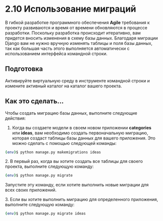# 2.10 Использование миграций

В гибкой разработке программного обеспечения **Agile** требования к проекту развиваются и время от времени обновляются в процессе разработки. Поскольку разработка происходит итеративно, вам придется вносить изменения в схему базы данных. Благодаря миграции Django вам не нужно вручную изменять таблицы и поля базы данных, так как большая часть этого выполняется автоматически с использованием интерфейса командной строки.

## Подготовка

Активируйте виртуальную среду в инструменте командной строки и измените активный каталог на каталог вашего проекта.

## Как это сделать...

Чтобы создать миграцию базы данных, выполните следующие действия:

1. Когда вы создаете модели в своем новом приложении **categories** или **ideas**, вам необходимо создать первоначальную миграцию, которая создаст таблицы базы данных для вашего приложения. Это можно сделать с помощью следующей команды:

```bash
(env)$ python manage.py makemigrations ideas
```

2\. В первый раз, когда вы хотите создать все таблицы для своего проекта, выполните следующую команду:

```bash
(env)$ python manage.py migrate
```

Запустите эту команду, если хотите выполнить новые миграции для всех своих приложений.

3\. Если вы хотите выполнить миграцию для определенного приложения, выполните следующую команду:

```bash
(env)$ python manage.py migrate ideas
```
